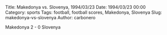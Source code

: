 Title: Makedonya vs. Slovenya, 1994/03/23
Date: 1994/03/23 00:00
Category: sports
Tags: football, football scores, Makedonya, Slovenya
Slug: makedonya-vs-slovenya
Author: carbonero


Makedonya 2 - 0 Slovenya
